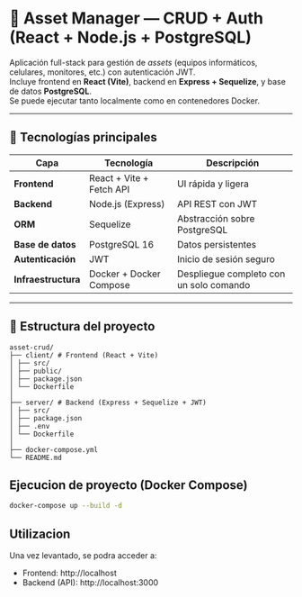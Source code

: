 # 🧭 Asset Manager — CRUD + Auth (React + Node.js + PostgreSQL)

Aplicación full-stack para gestión de *assets* (equipos informáticos, celulares, monitores, etc.) con autenticación JWT.  
Incluye frontend en **React (Vite)**, backend en **Express + Sequelize**, y base de datos **PostgreSQL**.  
Se puede ejecutar tanto localmente como en contenedores Docker.

---

## 🚀 Tecnologías principales

| Capa | Tecnología | Descripción |
|------|-------------|--------------|
| **Frontend** | React + Vite + Fetch API | UI rápida y ligera |
| **Backend** | Node.js (Express) | API REST con JWT |
| **ORM** | Sequelize | Abstracción sobre PostgreSQL |
| **Base de datos** | PostgreSQL 16 | Datos persistentes |
| **Autenticación** | JWT | Inicio de sesión seguro |
| **Infraestructura** | Docker + Docker Compose | Despliegue completo con un solo comando |

---

## 📁 Estructura del proyecto
```
asset-crud/
├── client/ # Frontend (React + Vite)
│ ├── src/
│ ├── public/
│ ├── package.json
│ └── Dockerfile
│
├── server/ # Backend (Express + Sequelize + JWT)
│ ├── src/
│ ├── package.json
│ ├── .env
│ └── Dockerfile
│
├── docker-compose.yml
└── README.md
```
## Ejecucion de proyecto (Docker Compose)
```bash
docker-compose up --build -d
```

## Utilizacion
Una vez levantado, se podra acceder a:
- Frontend: http://localhost
- Backend (API): http://localhost:3000